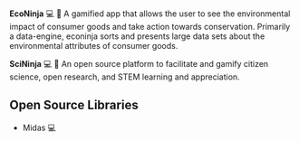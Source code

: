 **EcoNinja** :computer: :game_die:
A gamified app that allows the user to see the environmental impact of consumer goods and take action towards conservation.
Primarily a data-engine, econinja sorts and presents large data sets about the environmental attributes of consumer goods.

**SciNinja** :computer: :game_die:
An open source platform to facilitate and gamify citizen science, open research, and STEM learning and appreciation.

## Open Source Libraries
- Midas :computer: